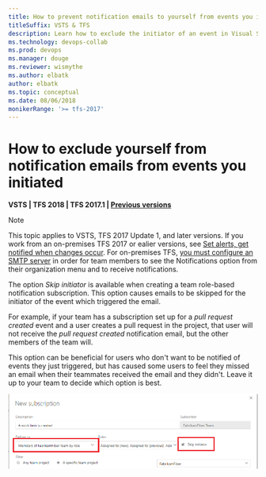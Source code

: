 ```yaml
---
title: How to prevent notification emails to yourself from events you initiated
titleSuffix: VSTS & TFS 
description: Learn how to exclude the initiator of an event in Visual Studio Team Services (VSTS) from receiving notification emails
ms.technology: devops-collab
ms.prod: devops
ms.manager: douge
ms.reviewer: wismythe
ms.author: elbatk
author: elbatk
ms.topic: conceptual
ms.date: 08/06/2018  
monikerRange: '>= tfs-2017'
---
```



# How to exclude yourself from notification emails from events you initiated

<b>VSTS | TFS 2018 | TFS 2017.1 | [Previous versions](../work/track/alerts-and-notifications.md)</b> 

> [!NOTE]  
> This topic applies to VSTS, TFS 2017 Update 1, and later versions. If you work from an on-premises TFS 2017 or ealier versions, see [Set alerts, get notified when changes occur](../work/track/alerts-and-notifications.md). For on-premises TFS, [you must configure an SMTP server](/tfs/server/admin/setup-customize-alerts) in order for team members to see the Notifications option from their organization menu and to receive notifications.

The option _Skip initiator_ is available when creating a team role-based notification subscription.  This option causes emails to be skipped for the initiator of the event which triggered the email.

For example, if your team has a subscription set up for a _pull request created_ event and a user creates a pull request in the project, that user will not receive the _pull request created_ notification email, but the other members of the team will. 

This option can be beneficial for users who don't want to be notified of events they just triggered, but has caused some users to feel they missed an email when their teammates received the email and they didn't. Leave it up to your team to decide which option is best.

![New subscription skip initiator](_img/new-sub-skip-initiator.png)

 